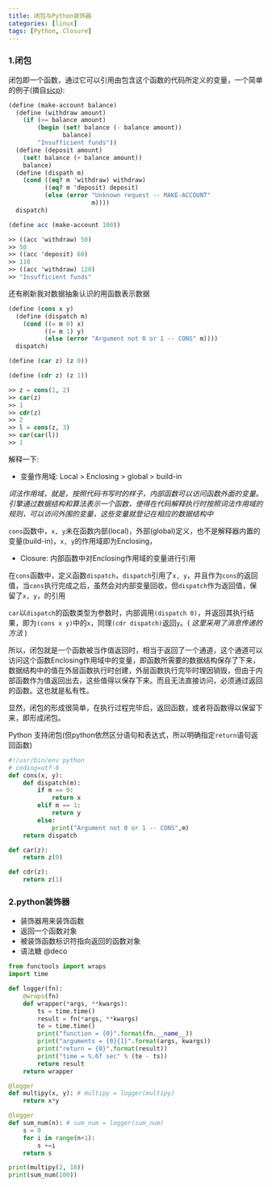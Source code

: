 ```yaml
---
title: 闭包与Python装饰器
categories: [linux]
tags: [Python, Closure]
---
```


### 1.闭包

闭包即一个函数，通过它可以引用由包含这个函数的代码所定义的变量，一个简单的例子(摘自[sicp](https://book.douban.com/subject/1148282/)):

``` scheme
(define (make-account balance)
  (define (withdraw amount)
    (if (>= balance amount)
        (begin (set! balance (- balance amount))
               balance)
        "Insufficient funds"))
  (define (deposit amount)
    (set! balance (+ balance amount))
    balance)
  (define (dispath m)
    (cond ((eq? m 'withdraw) withdraw)
          ((eq? m 'deposit) deposit)
          (else (error "Unknown request -- MAKE-ACCOUNT"
                       m))))
  dispatch)

(define acc (make-account 100))

>> ((acc 'withdraw) 50)
>> 50
>> ((acc 'deposit) 60)
>> 110
>> ((acc 'withdraw) 120)
>> "Insufficient funds"
```

还有刷新我对数据抽象认识的用函数表示数据

``` scheme
(define (cons x y)
  (define (dispatch m)
    (cond ((= m 0) x)
          ((= m 1) y)
          (else (error "Argument not 0 or 1 -- CONS" m))))
  dispatch)

(define (car z) (z 0))

(define (cdr z) (z 1))

>> z = cons(1, 2)
>> car(z)
>> 1
>> cdr(z)
>> 2
>> l = cons(z, 3)
>> car(car(l))
>> 1
```

解释一下:

- 变量作用域: Local > Enclosing > global > build-in

*词法作用域，就是，按照代码书写时的样子，内部函数可以访问函数外面的变量。引擎通过数据结构和算法表示一个函数，使得在代码解释执行时按照词法作用域的规则，可以访问外围的变量，这些变量就登记在相应的数据结构中*

`cons`函数中，`x, y`未在函数内部(local)，外部(global)定义，也不是解释器内置的变量(build-in)，`x, y`的作用域即为Enclosing，

- Closure: 内部函数中对Enclosing作用域的变量进行引用

在`cons`函数中，定义函数`dispatch`，`dispatch`引用了`x, y`，并且作为`cons`的返回值，当`cons`执行完成之后，虽然会对内部变量回收，但`dispatch`作为返回值，保留了`x, y`，的引用

`car`以`dispatch`的函数类型为参数时，内部调用`(dispatch 0)`，并返回其执行结果，即为`(cons x y)`中的`x`，同理`(cdr dispatch)`返回`y`。( *这里采用了消息传递的方法* )

所以，闭包就是一个函数被当作值返回时，相当于返回了一个通道，这个通道可以访问这个函数Enclosing作用域中的变量，即函数所需要的数据结构保存了下来，数据结构中的值在外层函数执行时创建，外层函数执行完毕时理因销毁，但由于内部函数作为值返回出去，这些值得以保存下来。而且无法直接访问，必须通过返回的函数。这也就是私有性。

显然，闭包的形成很简单，在执行过程完毕后，返回函数，或者将函数得以保留下来，即形成闭包。

Python 支持闭包(但python依然区分语句和表达式，所以明确指定`return`语句返回函数)

``` python
#!/usr/bin/env python
# coding=utf-8
def cons(x, y):
    def dispatch(m):
        if m == 0:
            return x
        elif m == 1:
            return y
        else:
            print("Argument not 0 or 1 -- CONS",m)
    return dispatch

def car(z):
    return z(0)

def cdr(z):
    return z(1)
```

### 2.python装饰器

- 装饰器用来装饰函数
- 返回一个函数对象
- 被装饰函数标识符指向返回的函数对象
- 语法糖 @deco

``` python
from functools import wraps
import time

def logger(fn):
    @wraps(fn)
    def wrapper(*args, **kwargs):
        ts = time.time()
        result = fn(*args, **kwargs)
        te = time.time()
        print("function = {0}".format(fn.__name__))
        print("arguments = {0}{1}".format(args, kwargs))
        print("return = {0}".format(result))
        print("time = %.6f sec" % (te - ts))
        return result
    return wrapper

@logger
def multipy(x, y): # multipy = logger(multipy)
    return x*y

@logger
def sum_num(n): # sum_num = logger(sum_num)
    s = 0
    for i in range(n+1):
        s +=i
    return s

print(multipy(2, 10))
print(sum_num(100))
```
